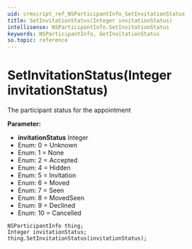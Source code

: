```yaml
---
uid: crmscript_ref_NSParticipantInfo_SetInvitationStatus
title: SetInvitationStatus(Integer invitationStatus)
intellisense: NSParticipantInfo.SetInvitationStatus
keywords: NSParticipantInfo, GetInvitationStatus
so.topic: reference
---
```


# SetInvitationStatus(Integer invitationStatus)

The participant status for the appointment

**Parameter:** 
* **invitationStatus** Integer
* Enum: 0 = Unknown 
* Enum: 1 = None 
* Enum: 2 = Accepted 
* Enum: 4 = Hidden 
* Enum: 5 = Invitation 
* Enum: 6 = Moved 
* Enum: 7 = Seen 
* Enum: 8 = MovedSeen 
* Enum: 9 = Declined 
* Enum: 10 = Cancelled 

```crmscript
NSParticipantInfo thing;
Integer invitationStatus;
thing.SetInvitationStatus(invitationStatus);
```

